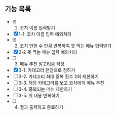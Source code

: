 ## 기능 목록

- [x] 1. 코치 이름 입력받기
- [x] 1-1. 코치 이름 입력 예외처리
- [x] 2. 코치 인원 수 만큼 반복하여 못 먹는 메뉴 입력받기
- [x] 2-2 못 먹는 메뉴 입력 예외처리
- [ ] 3. 메뉴 추천 알고리즘 작성
- [x] 3-1. 카테고리 랜덤으로 정하기
- [ ] 3-2. 카테고리 최대 중복 횟수 2회 제한하기
- [ ] 3-3. 해당 카테고리를 보고 코치에게 메뉴 추천
- [ ] 3-4. 중복되는 메뉴 제한하기
- [ ] 3-5. 위 내용 반복하기
- [ ] 4. 결과 출력하고 종료하기
